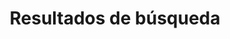 ---
title: "Resultados de búsqueda"
featured_image: "img/header-books.jpg"
sitemap:
  priority : 0.1
layout: "buscar"
url: /posts/buscar
---